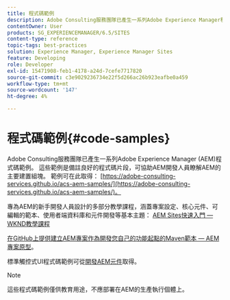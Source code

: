 ```yaml
---
title: 程式碼範例
description: Adobe Consulting服務團隊已產生一系列Adobe Experience Manager程式碼範例。
contentOwner: User
products: SG_EXPERIENCEMANAGER/6.5/SITES
content-type: reference
topic-tags: best-practices
solution: Experience Manager, Experience Manager Sites
feature: Developing
role: Developer
exl-id: 15471908-feb1-4178-a24d-7cefe7717820
source-git-commit: c3e9029236734e22f5d266ac26b923eafbe0a459
workflow-type: tm+mt
source-wordcount: '147'
ht-degree: 4%

---
```


# 程式碼範例{#code-samples}

Adobe Consulting服務團隊已產生一系列Adobe Experience Manager (AEM)程式碼範例。 這些範例是備註良好的程式碼片段，可協助AEM開發人員瞭解AEM的主要建置組塊。 範例可在此取得： [https://adobe-consulting-services.github.io/acs-aem-samples/](https://adobe-consulting-services.github.io/acs-aem-samples/)。

專為AEM的新手開發人員設計的多部分教學課程，涵蓋專案設定、核心元件、可編輯的範本、使用者端資料庫和元件開發等基本主題： [AEM Sites快速入門 — WKND教學課程](https://experienceleague.adobe.com/docs/experience-manager-learn/getting-started-wknd-tutorial-develop/overview.html)

[在GitHub上提供建立AEM專案作為開發您自己的功能起點的Maven範本 — AEM專案原型](https://github.com/adobe/aem-project-archetype)。

標準觸控式UI程式碼範例可從[開發AEM元件](/help/sites-developing/developing-components.md)取得。

>[!NOTE]
>
>這些程式碼範例僅供教育用途，不應部署在AEM的生產執行個體上。
